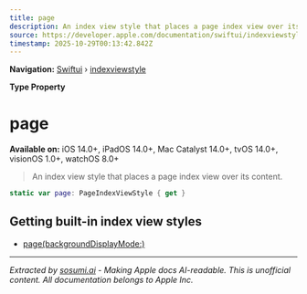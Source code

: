 ```yaml
---
title: page
description: An index view style that places a page index view over its content.
source: https://developer.apple.com/documentation/swiftui/indexviewstyle/page
timestamp: 2025-10-29T00:13:42.842Z
---
```


**Navigation:** [Swiftui](/documentation/swiftui) › [indexviewstyle](/documentation/swiftui/indexviewstyle)

**Type Property**

# page

**Available on:** iOS 14.0+, iPadOS 14.0+, Mac Catalyst 14.0+, tvOS 14.0+, visionOS 1.0+, watchOS 8.0+

> An index view style that places a page index view over its content.

```swift
static var page: PageIndexViewStyle { get }
```

## Getting built-in index view styles

- [page(backgroundDisplayMode:)](/documentation/swiftui/indexviewstyle/page(backgrounddisplaymode:))

---

*Extracted by [sosumi.ai](https://sosumi.ai) - Making Apple docs AI-readable.*
*This is unofficial content. All documentation belongs to Apple Inc.*
